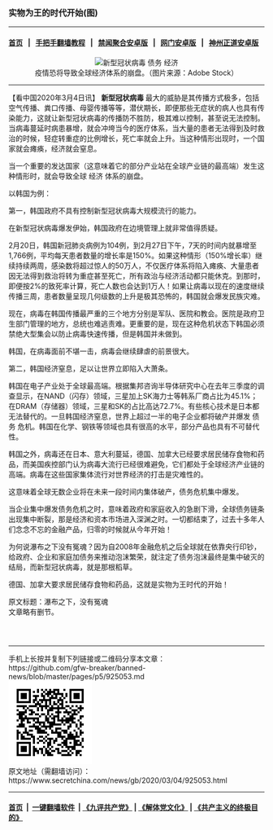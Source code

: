 ### 实物为王的时代开始(图)
------------------------

#### [首页](https://github.com/gfw-breaker/banned-news/blob/master/README.md) &nbsp;&nbsp;|&nbsp;&nbsp; [手把手翻墙教程](https://github.com/gfw-breaker/guides/wiki) &nbsp;&nbsp;|&nbsp;&nbsp; [禁闻聚合安卓版](https://github.com/gfw-breaker/bn-android) &nbsp;&nbsp;|&nbsp;&nbsp; [网门安卓版](https://github.com/oGate2/oGate) &nbsp;&nbsp;|&nbsp;&nbsp; [神州正道安卓版](https://github.com/SzzdOgate/update) 



<div class="article_right" style="fone-color:#000">
 <p style="text-align: center;">
  <img alt="新型冠状病毒 债务 经济" src="//img3.secretchina.com/pic/2020/2-25/p2634703a12410619-ss.jpg" style="height:337px; width:600px"/>
  <br>
   疫情恐将导致全球经济体系的崩盘。（图片来源：Adobe Stock）
   <span id="hideid" name="hideid" style="color:red;display:none;">
    <span href="https://www.secretchina.com">
    </span>
   </span>
  </br>
 </p>
 <div id="txt-mid1-t21-2017">
  

---


  </div>
 </div>
 <p>
  【看中国2020年3月4日讯】
  <strong>
   <span href="https://www.secretchina.com/news/gb/tag/新型冠状病毒" target="_blank">
    新型冠状病毒
   </span>
  </strong>
  最大的威胁是其传播方式极多，包括空气传播、粪口传播、母婴传播等等，潜伏期长，即便那些无症状的病人也具有传染能力，这就让新型冠状病毒的传播防不胜防，极其难以控制，甚至说无法控制。当病毒蔓延时病患暴增，就会冲垮当今的医疗体系，当大量的患者无法得到及时救治的时候，轻症转重症的比例增长，死亡率就会上升。当这种情形出现时，一个国家就会瘫痪，经济就会窒息。
  <span id="hideid" name="hideid" style="color:red;display:none;">
   <span href="https://www.secretchina.com">
   </span>
  </span>
 </p>
 <p>
  当一个重要的发达国家（这意味着它的部分产业站在全球产业链的最高端）发生这种情形时，就会导致全球
  <span href="https://www.secretchina.com/news/gb/tag/经济" target="_blank">
   经济
  </span>
  体系的崩盘。
 </p>
 <p>
  以韩国为例：
 </p>
 <p>
  第一，韩国政府不具有控制新型冠状病毒大规模流行的能力。
 </p>
 <p>
  在新型冠状病毒爆发伊始，韩国政府在边境管理上就非常值得质疑。
 </p>
 <p>
  2月20日，韩国新冠肺炎病例为104例，到2月27日下午，7天的时间内就暴增至1,766例，平均每天患者数量的增长率是150%。如果这种情形（150%增长率）继续持续两周，感染数将超过惊人的50万人，不仅医疗体系将陷入瘫痪、大量患者因无法得到救治将转为重症甚至死亡，所有政治与经济活动都只能休克。到那时，即便按2%的致死率计算，死亡人数也会达到1万人！如果让病毒以现在的速度继续传播三周，患者数量呈现几何级数的上升是极其恐怖的，韩国就会爆发民族灾难。
 </p>
 <p>
  现在，病毒在韩国传播最严重的三个地方分别是军队、医院和教会。医院是政府卫生部门管理的地方，总统也难逃责难。更重要的是，现在这种危机状态下韩国必须禁绝大型集会以防止病毒快速传播，但是韩国并未做到。
 </p>
 <p>
  韩国，在病毒面前不堪一击，病毒会继续肆虐的前景很大。
 </p>
 <p>
  第二，韩国经济窒息，足以让世界立即陷入大萧条。
 </p>
 <p>
  韩国在电子产业处于全球最高端。根据集邦咨询半导体研究中心在去年三季度的调查显示，在NAND（闪存）领域，三星加上SK海力士等韩系厂商占比为45.1%；在DRAM（存储器）领域，三星和SK的占比高达72.7%。有些核心技术是日本都无法替代的。一旦韩国经济窒息，世界上超过一半的电子企业都将破产并爆发
  <span href="https://www.secretchina.com/news/gb/tag/债务" target="_blank">
   债务
  </span>
  危机。韩国在化学、钢铁等领域也具有很高的水平，部分产品也具有不可替代性。
 </p>
 <p>
  韩国之外，病毒还在日本、意大利蔓延，德国、加拿大已经要求居民储存食物和药品，而美国疾控部门认为病毒大流行已经很难避免，它们都处于全球经济产业链的高端。病毒在这些国家集体流行对世界经济的打击是灾难性的。
 </p>
 <p>
  这意味着全球无数企业将在未来一段时间内集体破产，债务危机集中爆发。
 </p>
 <p>
  当企业集中爆发债务危机之时，意味着政府和家庭收入的急剧下滑，全球债务链条出现集中断裂，那是经济和资本市场进入深渊之时。一切都结束了，过去十多年人们念念不忘的金融产品，归零的时候就从今年开始！
 </p>
 <p>
  为何说瀑布之下没有冤魂？因为自2008年金融危机之后全球就在依靠央行印钞，给政府、企业和家庭加债务来推动泡沫繁荣，就注定了债务泡沫最终是集中破灭的结局，而新型冠状病毒，就是那根稻草。
 </p>
 <p>
  德国、加拿大要求居民储存食物和药品，这就是实物为王时代的开始！
 </p>
 <p>
  原文标题：瀑布之下，没有冤魂
  <br>
   文章略有删节。
   <center>
    <div>
     <div id="txt-mid2-t22-2017" style="display: block;  max-height: 351px;  overflow: hidden;">
      <div id="SC-21xxx">
      </div>
      <ins class="adsbygoogle" data-ad-client="ca-pub-1276641434651360" data-ad-format="auto" data-ad-slot="4301710469" data-full-width-responsive="true" style="display:block">
      </ins>
     </div>
    </div>
   </center>
   <div style="padding-top:12px;">
   </div>
  </br>
 </p>
</div>

<hr/>
手机上长按并复制下列链接或二维码分享本文章：<br/>
https://github.com/gfw-breaker/banned-news/blob/master/pages/p5/925053.md <br/>
<a href='https://github.com/gfw-breaker/banned-news/blob/master/pages/p5/925053.md'><img src='https://github.com/gfw-breaker/banned-news/blob/master/pages/p5/925053.md.png'/></a> <br/>
原文地址（需翻墙访问）：https://www.secretchina.com/news/gb/2020/03/04/925053.html


------------------------
#### [首页](https://github.com/gfw-breaker/banned-news/blob/master/README.md) &nbsp;|&nbsp; [一键翻墙软件](https://github.com/gfw-breaker/nogfw/blob/master/README.md) &nbsp;| [《九评共产党》](https://github.com/gfw-breaker/9ping.md/blob/master/README.md#九评之一评共产党是什么) | [《解体党文化》](https://github.com/gfw-breaker/jtdwh.md/blob/master/README.md) | [《共产主义的终极目的》](https://github.com/gfw-breaker/gczydzjmd.md/blob/master/README.md)


<img src='http://gfw-breaker.win/banned-news/pages/p5/925053.md' width='0px' height='0px'/>